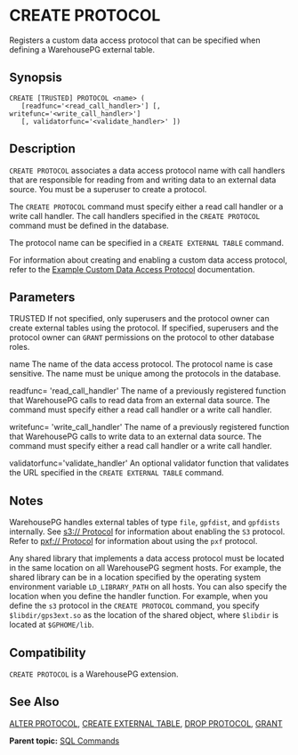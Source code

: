 # CREATE PROTOCOL 

Registers a custom data access protocol that can be specified when defining a WarehousePG external table.

## <a id="section2"></a>Synopsis 

``` {#sql_command_synopsis}
CREATE [TRUSTED] PROTOCOL <name> (
   [readfunc='<read_call_handler>'] [, writefunc='<write_call_handler>']
   [, validatorfunc='<validate_handler>' ])
```

## <a id="section3"></a>Description 

`CREATE PROTOCOL` associates a data access protocol name with call handlers that are responsible for reading from and writing data to an external data source. You must be a superuser to create a protocol.

The `CREATE PROTOCOL` command must specify either a read call handler or a write call handler. The call handlers specified in the `CREATE PROTOCOL` command must be defined in the database.

The protocol name can be specified in a `CREATE EXTERNAL TABLE` command.

For information about creating and enabling a custom data access protocol, refer to the [Example Custom Data Access Protocol](../../admin_guide/load/topics/g-example-custom-data-access-protocol.html) documentation.

## <a id="section4"></a>Parameters 

TRUSTED
If not specified, only superusers and the protocol owner can create external tables using the protocol. If specified, superusers and the protocol owner can `GRANT` permissions on the protocol to other database roles.

name
The name of the data access protocol. The protocol name is case sensitive. The name must be unique among the protocols in the database.

readfunc= 'read\_call\_handler'
The name of a previously registered function that WarehousePG calls to read data from an external data source. The command must specify either a read call handler or a write call handler.

writefunc= 'write\_call\_handler'
The name of a previously registered function that WarehousePG calls to write data to an external data source. The command must specify either a read call handler or a write call handler.

validatorfunc='validate\_handler'
An optional validator function that validates the URL specified in the `CREATE EXTERNAL TABLE` command.

## <a id="section5"></a>Notes 

WarehousePG handles external tables of type `file`, `gpfdist`, and `gpfdists` internally. See [s3:// Protocol](../../admin_guide/external/s3-protocol.html#amazon-emr/s3_prereq) for information about enabling the `S3` protocol. Refer to [pxf:// Protocol](../../admin_guide/external/pxf-protocol.html) for information about using the `pxf` protocol.

Any shared library that implements a data access protocol must be located in the same location on all WarehousePG segment hosts. For example, the shared library can be in a location specified by the operating system environment variable `LD_LIBRARY_PATH` on all hosts. You can also specify the location when you define the handler function. For example, when you define the `s3` protocol in the `CREATE PROTOCOL` command, you specify `$libdir/gps3ext.so` as the location of the shared object, where `$libdir` is located at `$GPHOME/lib`.

## <a id="section7"></a>Compatibility 

`CREATE PROTOCOL` is a WarehousePG extension.

## <a id="section8"></a>See Also 

[ALTER PROTOCOL](ALTER_PROTOCOL.html), [CREATE EXTERNAL TABLE](CREATE_EXTERNAL_TABLE.html), [DROP PROTOCOL](DROP_PROTOCOL.html), [GRANT](GRANT.html)

**Parent topic:** [SQL Commands](../sql_commands/sql_ref.html)

